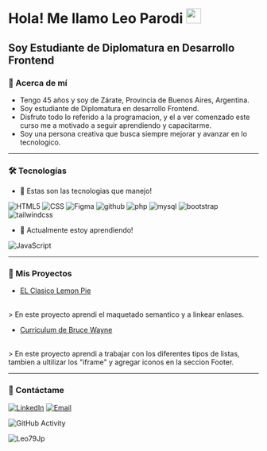 <h1>Hola! Me llamo Leo Parodi <img src="https://raw.githubusercontent.com/iampavangandhi/iampavangandhi/master/gifs/Hi.gif" width="30px"></h1>
<h2>Soy Estudiante de Diplomatura en Desarrollo Frontend</h2>

### 🚀 Acerca de mí
- Tengo 45 años y soy de Zárate, Provincia de Buenos Aires, Argentina.
- Soy estudiante de Diplomatura en desarrollo Frontend.
- Disfruto todo lo referido a la programacion, y el a ver comenzado este curso me a motivado a seguir aprendiendo y capacitarme.
- Soy una persona creativa que busca siempre mejorar y avanzar en lo tecnologico. 
***
### 🛠 Tecnologías
- 💪 Estas son las tecnologias que manejo!

![HTML5](https://img.shields.io/badge/-HTML5-333333?style=flat&logo=HTML5)
![CSS](https://img.shields.io/badge/-CSS-333333?style=flat&logo=CSS3&logoColor=1572B6)
![Figma](https://img.shields.io/badge/-Figma-333333?style=flat&logo=figma)
![github](https://img.shields.io/badge/-Github-333333?style=flat&logo=github)
![php](https://img.shields.io/badge/-php-333333?style=flat&logo=php)
![mysql](https://img.shields.io/badge/-mysql-333333?style=flat&logo=mysql)
![bootstrap](https://img.shields.io/badge/-bootstrap-333333?style=flat&logo=bootstrap)
![tailwindcss](https://img.shields.io/badge/-tailwindcss-333333?style=flat&logo=tailwindcss)
- 🧠 Actualmente estoy aprendiendo!

![JavaScript](https://img.shields.io/badge/-JavaScript-333333?style=flat&logo=javascript)


***
### 🔗 Mis Proyectos
- <a href="https://leo79jp.github.io/EL-Clasico-Lemon-Pie/">EL Clasico Lemon Pie</a>
<br/>
> En este proyecto aprendi el maquetado semantico y a linkear enlases. 

- <a href="https://leo79jp.github.io/Curriculum-Vitae-de-Bruce-Wayne/">Curriculum de Bruce Wayne</a>
<br/>
> En este proyecto aprendi a trabajar con los diferentes tipos de listas, tambien a ultilizar los "iframe" y agregar iconos en la seccion Footer.

***
### 🔗 Contáctame
<a href="https://www.linkedin.com/in/leo-parodi-237784313/"><img alt="LinkedIn" src="https://img.shields.io/badge/LinkedIn-Leo%20Parodi-blue?style=flat-square&logo=linkedin"></a>
<a href="mailto:leojparodi@gmail.com"><img alt="Email" src="https://img.shields.io/badge/Gmail-leojparodi@gmail.com-blue?style=flat-square&logo=gmail"></a> 

![GitHub Activity](https://github-readme-stats.vercel.app/api?username=Leo79Jp&show_icons=true)

<p align="left"> <img src="https://komarev.com/ghpvc/?username=Leo79Jp&label=Profile%20views&color=0e75b6&style=flat" alt="Leo79Jp" /> </p>